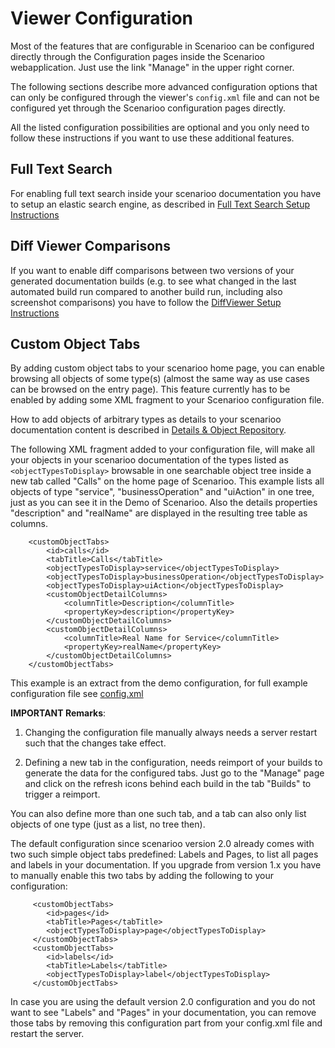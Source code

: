 # Viewer Configuration

Most of the features that are configurable in Scenarioo can be configured directly through the Configuration pages inside the Scenarioo webapplication. Just use the link "Manage" in the upper right corner.

The following sections describe more advanced configuration options that can only be configured through the viewer's `config.xml` file and can not be configured yet through the Scenarioo configuration pages directly. 

All the listed configuration possibilities are optional and you only need to follow these instructions if you want to use these additional features.

## Full Text Search

For enabling full text search inside your scenarioo documentation you have to setup an elastic search engine, as described in [Full Text Search Setup Instructions](../features/full-text-search/setup.md)

## Diff Viewer Comparisons

If you want to enable diff comparisons between two versions of your generated documentation builds (e.g. to see what changed in the last automated build run compared to another build run, including also screenshot comparisons) you have to follow the [DiffViewer Setup Instructions](../features/diff-viewer/setup.md)

## Custom Object Tabs

By adding custom object tabs to your scenarioo home page, you can enable browsing all objects of some type(s) (almost the same way as use cases can be browsed on the entry page). This feature currently has to be enabled by adding some XML fragment to your Scenarioo configuration file.

How to add objects of arbitrary types as details to your scenarioo documentation content is described in [Details & Object Repository](../features/Details.md).

The following XML fragment added to your configuration file, will make all your objects in your scenarioo documentation of the types listed as `<objectTypesToDisplay>` browsable in one searchable object tree inside a new tab called "Calls" on the home page of Scenarioo. This example lists all objects of type "service", "businessOperation" and "uiAction" in one tree, just as you can see it in the Demo of Scenarioo. Also the details properties "description" and "realName" are displayed in the resulting tree table as columns.

```
    <customObjectTabs>
        <id>calls</id>
        <tabTitle>Calls</tabTitle>
        <objectTypesToDisplay>service</objectTypesToDisplay>
        <objectTypesToDisplay>businessOperation</objectTypesToDisplay>
        <objectTypesToDisplay>uiAction</objectTypesToDisplay>
        <customObjectDetailColumns>
            <columnTitle>Description</columnTitle>
            <propertyKey>description</propertyKey>
        </customObjectDetailColumns>
        <customObjectDetailColumns>
            <columnTitle>Real Name for Service</columnTitle>
            <propertyKey>realName</propertyKey>
        </customObjectDetailColumns>
    </customObjectTabs>
```
This example is an extract from the demo configuration, for full example configuration file see [config.xml](https://github.com/scenarioo/scenarioo/blob/develop/scenarioo-server/src/main/resources/config-for-demo/config.xml)

**IMPORTANT Remarks**: 

1. Changing the configuration file manually always needs a server restart such that the changes take effect.

2. Defining a new tab in the configuration, needs reimport of your builds to generate the data for the configured tabs. Just go to the "Manage" page and click on the refresh icons behind each build in the tab "Builds" to trigger a reimport.

You can also define more than one such tab, and a tab can also only list objects of one type (just as a list, no tree then).

The default configuration since scenarioo version 2.0 already comes with two such simple object tabs predefined: Labels and Pages, to list all pages and labels in your documentation. If you upgrade from version 1.x you have to manually enable this two tabs by adding the following to your configuration:

```
     <customObjectTabs>
        <id>pages</id>
        <tabTitle>Pages</tabTitle>
        <objectTypesToDisplay>page</objectTypesToDisplay>
     </customObjectTabs>
     <customObjectTabs>
        <id>labels</id>
        <tabTitle>Labels</tabTitle>
        <objectTypesToDisplay>label</objectTypesToDisplay>
     </customObjectTabs>
```
In case you are using the default version 2.0 configuration and you do not want to see "Labels" and "Pages" in your documentation, you can remove those tabs by removing this configuration part from your config.xml file and restart the server.

